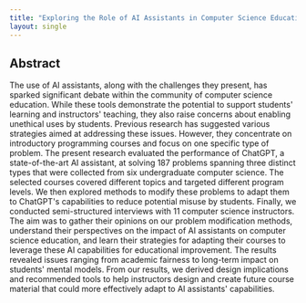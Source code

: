 ```yaml
---
title: "Exploring the Role of AI Assistants in Computer Science Education: Methods, Implications, and Instructor Perspectives"
layout: single
---
```


## Abstract
The use of AI assistants, along with the challenges they present, has sparked significant debate within the community of computer science education. While these tools demonstrate the potential to support students' learning and instructors' teaching, they also raise concerns about enabling unethical uses by students. Previous research has suggested various strategies aimed at addressing these issues. However, they concentrate on introductory programming courses and focus on one specific type of problem. The present research evaluated the performance of ChatGPT, a state-of-the-art AI assistant, at solving 187 problems spanning three distinct types that were collected from six undergraduate computer science. The selected courses covered different topics and targeted different program levels. We then explored methods to modify these problems to adapt them to ChatGPT's capabilities to reduce potential misuse by students. Finally, we conducted semi-structured interviews with 11 computer science instructors. The aim was to gather their opinions on our problem modification methods, understand their perspectives on the impact of AI assistants on computer science education, and learn their strategies for adapting their courses to leverage these AI capabilities for educational improvement. The results revealed issues ranging from academic fairness to long-term impact on students' mental models. From our results, we derived design implications and recommended tools to help instructors design and create future course material that could more effectively adapt to AI assistants' capabilities.
